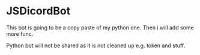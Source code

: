 # JSDicordBot
This bot is going to be a copy paste of my python one.
Then i will add some more func.

Python bot will not be shared as it is not cleaned up e.g. token and stuff.
